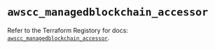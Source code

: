 # `awscc_managedblockchain_accessor`

Refer to the Terraform Registory for docs: [`awscc_managedblockchain_accessor`](https://registry.terraform.io/providers/hashicorp/awscc/0.70.0/docs/resources/managedblockchain_accessor).

